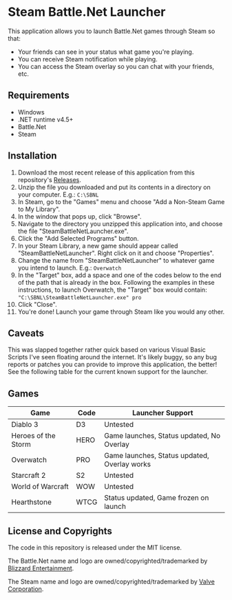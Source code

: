 # Steam Battle.Net Launcher

This application allows you to launch Battle.Net games through Steam so that:
- Your friends can see in your status what game you're playing.
- You can receive Steam notification while playing.
- You can access the Steam overlay so you can chat with your friends, etc.

## Requirements
- Windows
- .NET runtime v4.5+
- Battle.Net
- Steam

## Installation
1. Download the most recent release of this application from this repository's
   [Releases](https://github.com/jayclassless/SteamBattleNetLauncher/releases).
2. Unzip the file you downloaded and put its contents in a directory on your computer. E.g.: `C:\SBNL`
3. In Steam, go to the "Games" menu and choose "Add a Non-Steam Game to My Library".
4. In the window that pops up, click "Browse".
5. Navigate to the directory you unzipped this application into, and choose the file "SteamBattleNetLauncher.exe".
6. Click the "Add Selected Programs" button.
7. In your Steam Library, a new game should appear called "SteamBattleNetLauncher". Right click on it and choose "Properties".
8. Change the name from "SteamBattleNetLauncher" to whatever game you intend to launch. E.g.: `Overwatch`
9. In the "Target" box, add a space and one of the codes below to the end of the path that is already in the box.
   Following the examples in these instructions, to launch Overwatch, the "Target" box would contain:
   `"C:\SBNL\SteamBattleNetLauncher.exe" pro`
10. Click "Close".
11. You're done! Launch your game through Steam like you would any other.

## Caveats
This was slapped together rather quick based on various Visual Basic Scripts I've seen floating around the internet. It's
likely buggy, so any bug reports or patches you can provide to improve this application, the better! See the following
table for the current known support for the launcher.

## Games
Game | Code | Launcher Support
---- | ---- | ----------------
Diablo 3 | D3 | Untested
Heroes of the Storm | HERO | Game launches, Status updated, No Overlay
Overwatch | PRO | Game launches, Status updated, Overlay works
Starcraft 2 | S2 | Untested
World of Warcraft | WOW | Untested
Hearthstone | WTCG | Status updated, Game frozen on launch

## License and Copyrights
The code in this repository is released under the MIT license.

The Battle.Net name and logo are owned/copyrighted/trademarked by [Blizzard Entertainment](http://www.blizzard.com).

The Steam name and logo are owned/copyrighted/trademarked by [Valve Corporation](http://www.valvesoftware.com).
